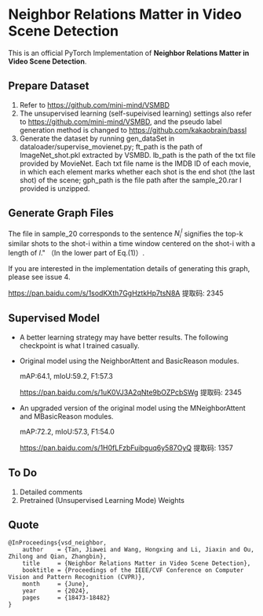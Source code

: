 # Neighbor Relations Matter in Video Scene Detection
This is an official PyTorch Implementation of **Neighbor Relations Matter in Video Scene Detection**.

## Prepare Dataset
1. Refer to https://github.com/mini-mind/VSMBD
2. The unsupervised learning (self-supeivised learning) settings also refer to https://github.com/mini-mind/VSMBD, 
and the pseudo label generation method is changed to https://github.com/kakaobrain/bassl
3. Generate the dataset by running gen_dataSet in dataloader/supervise_movienet.py; ft_path is the path of ImageNet_shot.pkl extracted by VSMBD. lb_path is the path of the txt file provided by MovieNet. Each txt file name is the IMDB ID of each movie, in which each element marks whether each shot is the end shot (the last shot) of the scene; gph_path is the file path after the sample_20.rar I provided is unzipped. 

## Generate Graph Files
The file in sample_20 corresponds to the sentence $N^{l}_{i}$ signifies the top-k similar shots to the shot-i within a time
window centered on the shot-i with a length of $l$." （In the lower part of Eq.(1)）.

If you are interested in the implementation details of generating this graph, please see issue 4.

https://pan.baidu.com/s/1sodKXth7GgHztkHp7tsN8A 提取码: 2345 

## Supervised Model
- A better learning strategy may have better results. The following checkpoint is what I trained casually.
- Original model using the NeighborAttent and BasicReason modules.
  
  mAP:64.1, mIoU:59.2, F1:57.3
  
  https://pan.baidu.com/s/1uK0VJ3A2qNte9bOZPcbSWg 提取码: 2345
- An upgraded version of the original model using the MNeighborAttent and MBasicReason modules.

  mAP:72.2, mIoU:57.3, F1:54.0
  
  https://pan.baidu.com/s/1H0fLFzbFuibguq6y587OyQ 提取码: 1357



## To Do
1. Detailed comments
2. Pretrained (Unsupervised Learning Mode) Weights

## Quote

```
@InProceedings{vsd_neighbor,
    author    = {Tan, Jiawei and Wang, Hongxing and Li, Jiaxin and Ou, Zhilong and Qian, Zhangbin},
    title     = {Neighbor Relations Matter in Video Scene Detection},
    booktitle = {Proceedings of the IEEE/CVF Conference on Computer Vision and Pattern Recognition (CVPR)},
    month     = {June},
    year      = {2024},
    pages     = {18473-18482}
}
```
